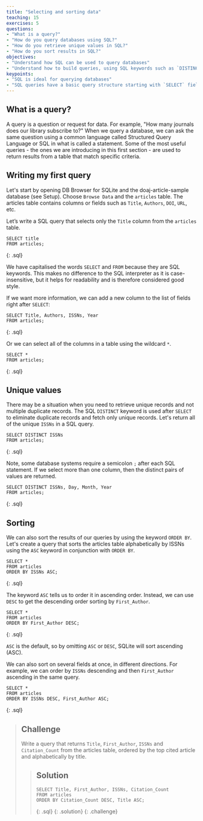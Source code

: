 ```yaml
---
title: "Selecting and sorting data"
teaching: 15
exercises: 5
questions:
- "What is a query?"
- "How do you query databases using SQL?"
- "How do you retrieve unique values in SQL?"
- "How do you sort results in SQL?"
objectives:
- "Understand how SQL can be used to query databases"
- "Understand how to build queries, using SQL keywords such as `DISTINCT` and `ORDER BY`"
keypoints:
- "SQL is ideal for querying databases"
- "SQL queries have a basic query structure starting with `SELECT` field FROM table with additional keywords and criteria that can be used." 
---
```


## What is a query?
A query is a question or request for data. For example, "How many journals does our library subscribe to?" When we query a database, we can ask the same question using a common language called Structured Query Language or SQL in what is called a statement. Some of the most useful queries - the ones we are introducing in this first section - are used to return results from a table that match specific criteria.


## Writing my first query

Let's start by opening DB Browser for SQLite and the doaj-article-sample database (see Setup). Choose `Browse Data` and the `articles` table. The articles table contains columns or fields such as `Title`, `Authors`, `DOI`, `URL`, etc.

Let’s write a SQL query that selects only the `Title` column from the `articles` table.

~~~
SELECT title
FROM articles;
~~~
{: .sql}

We have capitalised the words `SELECT` and `FROM` because they are SQL keywords. This makes no difference to the SQL interpreter as it is case-insensitive, but it helps for readability and is therefore considered good style.

If we want more information, we can add a new column to the list of fields right after `SELECT`:

~~~
SELECT Title, Authors, ISSNs, Year
FROM articles;
~~~
{: .sql}

Or we can select all of the columns in a table using the wildcard `*`.

~~~
SELECT *
FROM articles;
~~~
{: .sql}

## Unique values

There may be a situation when you need to retrieve unique records and not multiple duplicate records. The SQL `DISTINCT` keyword is used after `SELECT` to eliminate duplicate records and fetch only unique records. Let's return all of the unique `ISSNs` in a SQL query.

~~~
SELECT DISTINCT ISSNs
FROM articles;
~~~
{: .sql}

Note, some database systems require a semicolon `;` after each SQL statement. If we select more than one column, then the distinct pairs of values are returned.

~~~
SELECT DISTINCT ISSNs, Day, Month, Year
FROM articles;
~~~
{: .sql}

## Sorting

We can also sort the results of our queries by using the keyword `ORDER BY`. Let's create a query that sorts the articles table alphabetically by ISSNs using the `ASC` keyword in conjunction with `ORDER BY`. 

~~~
SELECT *
FROM articles
ORDER BY ISSNs ASC;
~~~
{: .sql}

The keyword `ASC` tells us to order it in ascending order. Instead, we can use `DESC` to get the descending order sorting by `First_Author`.

~~~
SELECT *
FROM articles
ORDER BY First_Author DESC;
~~~
{: .sql}

`ASC` is the default, so by omitting `ASC` or `DESC`, SQLite will sort ascending (ASC).

We can also sort on several fields at once, in different directions. For example, we can order by `ISSNs` descending and then `First_Author` ascending in the same query.

~~~
SELECT *
FROM articles
ORDER BY ISSNs DESC, First_Author ASC;
~~~
{: .sql}

> ## Challenge
> Write a query that returns `Title`, `First_Author`, `ISSNs` and `Citation_Count` from
> the articles table, ordered by the top cited article and alphabetically by title.
>
> > ## Solution
> > ~~~
> > SELECT Title, First_Author, ISSNs, Citation_Count
> > FROM articles
> > ORDER BY Citation_Count DESC, Title ASC;
> > ~~~
> > {: .sql}
> {: .solution}
{: .challenge}
